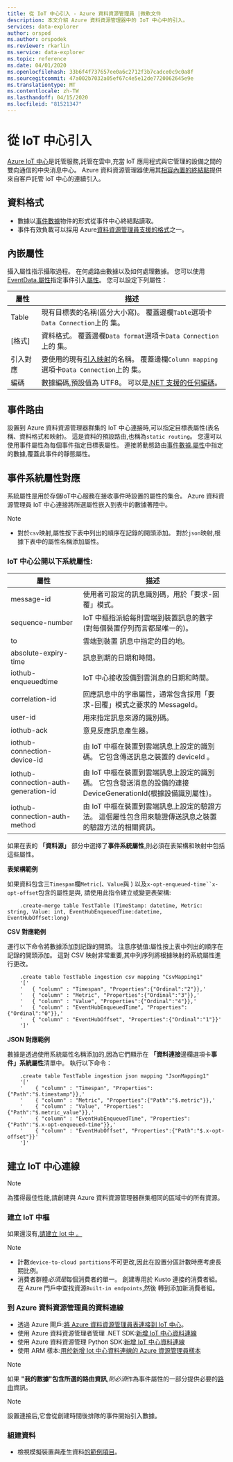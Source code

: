 ```yaml
---
title: 從 IoT 中心引入 - Azure 資料資源管理員 |微軟文件
description: 本文介紹 Azure 資料資源管理器中的 IoT 中心中的引入。
services: data-explorer
author: orspod
ms.author: orspodek
ms.reviewer: rkarlin
ms.service: data-explorer
ms.topic: reference
ms.date: 04/01/2020
ms.openlocfilehash: 33b6f4f737657ee0a6c2712f3b7cadce0c9c0a8f
ms.sourcegitcommit: 47a002b7032a05ef67c4e5e12de7720062645e9e
ms.translationtype: MT
ms.contentlocale: zh-TW
ms.lasthandoff: 04/15/2020
ms.locfileid: "81521347"
---
```

# <a name="ingest-from-iot-hub"></a>從 IoT 中心引入

[Azure IoT 中心](https://docs.microsoft.com/azure/iot-hub/about-iot-hub)是託管服務,託管在雲中,充當 IoT 應用程式與它管理的設備之間的雙向通信的中央消息中心。 Azure 資料資源管理器使用其[相容內置的終結點](https://docs.microsoft.com/azure/iot-hub/iot-hub-devguide-messages-d2c#routing-endpoints)提供來自客戶託管 IoT 中心的連續引入。

## <a name="data-format"></a>資料格式

* 數據以[事件數據](https://docs.microsoft.com/dotnet/api/microsoft.servicebus.messaging.eventdata?view=azure-dotnet)物件的形式從事件中心終結點讀取。
* 事件有效負載可以採用 Azure[資料資源管理員支援的格式](https://docs.microsoft.com/azure/data-explorer/ingestion-supported-formats)之一。

## <a name="ingestion-properties"></a>內嵌屬性

攝入屬性指示攝取過程。 在何處路由數據以及如何處理數據。 您可以使用[EventData.屬性](https://docs.microsoft.com/dotnet/api/microsoft.servicebus.messaging.eventdata.properties?view=azure-dotnet#Microsoft_ServiceBus_Messaging_EventData_Properties)指定事件引入[屬性](https://docs.microsoft.com/azure/data-explorer/ingestion-properties)。 您可以設定下列屬性：

|屬性 |描述|
|---|---|
| Table | 現有目標表的名稱(區分大小寫)。 覆蓋邊欄`Table`選項卡`Data Connection`上的 集。 |
| [格式] | 資料格式。 覆蓋邊欄`Data format`選項卡`Data Connection`上的 集。 |
| 引入對應 | 要使用的現有[引入映射](../create-ingestion-mapping-command.md)的名稱。 覆蓋邊欄`Column mapping`選項卡`Data Connection`上的 集。|
| 編碼 |  數據編碼,預設值為 UTF8。 可以是[.NET 支援的任何編碼](https://docs.microsoft.com/dotnet/api/system.text.encoding?view=netframework-4.8#remarks)。 |

## <a name="events-routing"></a>事件路由

設置到 Azure 資料資源管理器群集的 IoT 中心連接時,可以指定目標表屬性(表名稱、資料格式和映射)。 這是資料的預設路由,也稱為`static routing`。
您還可以使用事件屬性為每個事件指定目標表屬性。 連接將動態路由[事件數據.屬性](https://docs.microsoft.com/dotnet/api/microsoft.servicebus.messaging.eventdata.properties?view=azure-dotnet#Microsoft_ServiceBus_Messaging_EventData_Properties)中指定的數據,覆蓋此事件的靜態屬性。

## <a name="event-system-properties-mapping"></a>事件系統屬性對應

系統屬性是用於存儲IoT中心服務在接收事件時設置的屬性的集合。 Azure 資料資源管理員 IoT 中心連接將所選屬性嵌入到表中的數據著陸中。

> [!Note]
> * 對於`csv`映射,屬性按下表中列出的順序在記錄的開頭添加。 對於`json`映射,根據下表中的屬性名稱添加屬性。

### <a name="iot-hub-exposes-the-following-system-properties"></a>IoT 中心公開以下系統屬性:

|屬性 |描述|
|---|---|
| message-id | 使用者可設定的訊息識別碼，用於「要求-回覆」模式。 |
| sequence-number | IoT 中樞指派給每則雲端到裝置訊息的數字 (對每個裝置佇列而言都是唯一的)。 |
| to | 雲端到裝置 訊息中指定的目的地。 |
| absolute-expiry-time | 訊息到期的日期和時間。 |
| iothub-enqueuedtime | IoT 中心接收設備到雲消息的日期和時間。 |
| correlation-id| 回應訊息中的字串屬性，通常包含採用「要求-回覆」模式之要求的 MessageId。 |
| user-id| 用來指定訊息來源的識別碼。 |
| iothub-ack| 意見反應訊息產生器。 |
| iothub-connection-device-id| 由 IoT 中樞在裝置到雲端訊息上設定的識別碼。 它包含傳送訊息之裝置的 deviceId 。 |
| iothub-connection-auth-generation-id| 由 IoT 中樞在裝置到雲端訊息上設定的識別碼。 它包含發送消息的設備的連接DeviceGenerationId(根據設備識別屬性)。 |
| iothub-connection-auth-method| 由 IoT 中樞在裝置到雲端訊息上設定的驗證方法。 這個屬性包含用來驗證傳送訊息之裝置的驗證方法的相關資訊。 |

如果在表的 **「資料源」** 部分中選擇了**事件系統屬性**,則必須在表架構和映射中包括這些屬性。

**表架構範例**

如果資料包含三`Timespan`欄`Metric`(、`Value`與 ) 以及`x-opt-enqueued-time``x-opt-offset`包含的屬性是與, 請使用此指令建立或變更表架構:

```kusto
    .create-merge table TestTable (TimeStamp: datetime, Metric: string, Value: int, EventHubEnqueuedTime:datetime, EventHubOffset:long)
```

**CSV 對應範例**

運行以下命令將數據添加到記錄的開頭。 注意序號值:屬性按上表中列出的順序在記錄的開頭添加。 這對 CSV 映射非常重要,其中列序列將根據映射的系統屬性進行更改。

```kusto
    .create table TestTable ingestion csv mapping "CsvMapping1"
    '['
    '   { "column" : "Timespan", "Properties":{"Ordinal":"2"}},'
    '   { "column" : "Metric", "Properties":{"Ordinal":"3"}},'
    '   { "column" : "Value", "Properties":{"Ordinal":"4"}},'
    '   { "column" : "EventHubEnqueuedTime", "Properties":{"Ordinal":"0"}},'
    '   { "column" : "EventHubOffset", "Properties":{"Ordinal":"1"}}'
    ']'
```
 
**JSON 對應範例**

數據是透過使用系統屬性名稱添加的,因為它們顯示在 **「資料連接**邊欄選項卡**事件」系統屬性**清單中。 執行以下命令：

```kusto
    .create table TestTable ingestion json mapping "JsonMapping1"
    '['
    '    { "column" : "Timespan", "Properties":{"Path":"$.timestamp"}},'
    '    { "column" : "Metric", "Properties":{"Path":"$.metric"}},'
    '    { "column" : "Value", "Properties":{"Path":"$.metric_value"}},'
    '    { "column" : "EventHubEnqueuedTime", "Properties":{"Path":"$.x-opt-enqueued-time"}},'
    '    { "column" : "EventHubOffset", "Properties":{"Path":"$.x-opt-offset"}}'
    ']'
```

## <a name="create-iot-hub-connection"></a>建立 IoT 中心連線

> [!Note]
> 為獲得最佳性能,請創建與 Azure 資料資源管理器群集相同的區域中的所有資源。

### <a name="create-an-iot-hub"></a>建立 IoT 中樞

如果還沒有,[請建立 Iot 中 。](https://docs.microsoft.com/azure/data-explorer/ingest-data-iot-hub#create-an-iot-hub)

> [!Note]
> * 計數`device-to-cloud partitions`不可更改,因此在設置分區計數時應考慮長期比例。
> * 消費者群體*必須是*每個消費者的單一。 創建專用於 Kusto 連接的消費者組。 在 Azure 門戶中查找資源`Built-in endpoints`,然後 轉到添加新消費者組。

### <a name="data-ingestion-connection-to-azure-data-explorer"></a>到 Azure 資料資源管理員的資料連線

* 透過 Azure 閘戶:[將 Azure 資料資源管理員表連接到 IoT 中心](https://docs.microsoft.com/azure/data-explorer/ingest-data-iot-hub#connect-azure-data-explorer-table-to-iot-hub)。
* 使用 Azure 資料資源管理者管理 .NET SDK:[新增 IoT 中心資料連線](https://docs.microsoft.com/azure/data-explorer/data-connection-iot-hub-csharp#add-an-iot-hub-data-connection)
* 使用 Azure 資料資源管理 Python SDK:[新增 IoT 中心資料連線](https://docs.microsoft.com/azure/data-explorer/data-connection-iot-hub-python#add-an-iot-hub-data-connection)
* 使用 ARM 樣本:[用於新增 Iot 中心資料連線的 Azure 資源管理員樣本](https://docs.microsoft.com/azure/data-explorer/data-connection-iot-hub-resource-manager#azure-resource-manager-template-for-adding-an-iot-hub-data-connection)

> [!Note]
> 如果 **"我的數據"包含所選的路由資訊**,*則必須*作為事件屬性的一部分提供必要的[路由](#events-routing)資訊。

> [!Note]
> 設置連接后,它會從創建時間後排隊的事件開始引入數據。

### <a name="generating-data"></a>組建資料

* 檢視模擬裝置與產生資料[的範例項目](https://github.com/Azure-Samples/azure-iot-samples-csharp/tree/master/iot-hub/Quickstarts/simulated-device)。